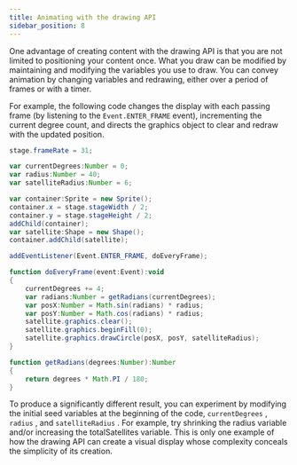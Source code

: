 ```yaml
---
title: Animating with the drawing API
sidebar_position: 8
---
```


One advantage of creating content with the drawing API is that you are not limited to positioning your content once. What you draw can be modified by maintaining and modifying the variables you use to draw. You can convey animation by changing variables and redrawing, either over a period of frames or with a timer.

For example, the following code changes the display with each passing frame (by listening to the `Event.ENTER_FRAME` event), incrementing the current degree count, and directs the graphics object to clear and redraw with the updated position.

```actionscript
stage.frameRate = 31;

var currentDegrees:Number = 0;
var radius:Number = 40;
var satelliteRadius:Number = 6;

var container:Sprite = new Sprite();
container.x = stage.stageWidth / 2;
container.y = stage.stageHeight / 2;
addChild(container);
var satellite:Shape = new Shape();
container.addChild(satellite);

addEventListener(Event.ENTER_FRAME, doEveryFrame);

function doEveryFrame(event:Event):void
{
    currentDegrees += 4;
    var radians:Number = getRadians(currentDegrees);
    var posX:Number = Math.sin(radians) * radius;
    var posY:Number = Math.cos(radians) * radius;
    satellite.graphics.clear();
    satellite.graphics.beginFill(0);
    satellite.graphics.drawCircle(posX, posY, satelliteRadius);
}

function getRadians(degrees:Number):Number
{
    return degrees * Math.PI / 180;
}
```

To produce a significantly different result, you can experiment by modifying the initial seed variables at the beginning of the code, `currentDegrees` , `radius` , and `satelliteRadius` . For example, try shrinking the radius variable and/or increasing the totalSatellites variable. This is only one example of how the drawing API can create a visual display whose complexity conceals the simplicity of its creation.
